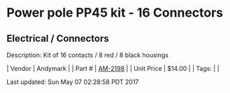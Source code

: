 # Power pole PP45 kit - 16 Connectors
## Electrical / Connectors
Description: 	Kit of 16 contacts / 8 red / 8 black housings  

| Vendor | Andymark | 
| Part # | [AM-2198](http://www.andymark.com/product-p/am-2198.htm) | 
| Unit Price | $14.00 | 
| Tags: |  | 

Last updated: Sun May 07 02:28:58 PDT 2017